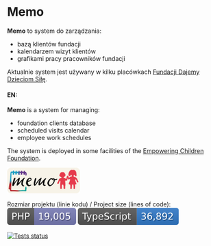 # Memo

**Memo** to system do zarządzania:

- bazą klientów fundacji
- kalendarzem wizyt klientów
- grafikami pracy pracowników fundacji

Aktualnie system jest używany w kilku placówkach [Fundacji Dajemy Dzieciom Siłę](http://fdds.pl/).

#### EN:

**Memo** is a system for managing:

- foundation clients database
- scheduled visits calendar
- employee work schedules

The system is deployed in some facilities of the [Empowering Children Foundation](https://fdds.pl/en).

<img height="60" src="./public/img/memo_joint_logo.png">

Rozmiar projektu (linie kodu) / Project size (lines of code):\
[![Lines of backend code](https://raw.githubusercontent.com/mblajek/Memo/badges/badge-php.svg)](#)
[![Lines of frontend code](https://raw.githubusercontent.com/mblajek/Memo/badges/badge-ts.svg)](#)

[![Tests status](https://github.com/mblajek/Memo/actions/workflows/tests.yml/badge.svg?event=push)](https://github.com/mblajek/Memo/actions)
